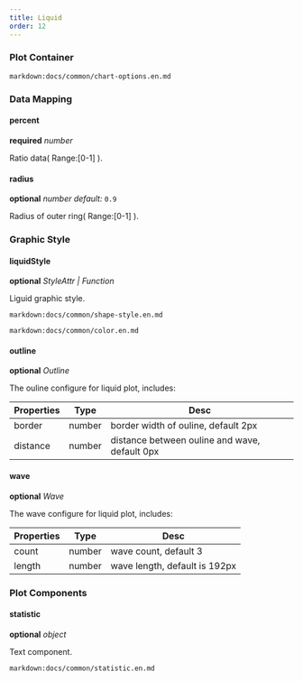 ```yaml
---
title: Liquid
order: 12
---
```


### Plot Container

`markdown:docs/common/chart-options.en.md`

### Data Mapping

#### percent

<description>**required** _number_</description>

Ratio data( Range:[0-1] ).

#### radius

<description>**optional** _number_ _default:_ `0.9`</description>

Radius of outer ring( Range:[0-1] ).

### Graphic Style

#### liquidStyle

<description>**optional** _StyleAttr | Function_</description>

Liguid graphic style.

`markdown:docs/common/shape-style.en.md`

`markdown:docs/common/color.en.md`

#### outline

<description>**optional** _Outline_</description>

The ouline configure for liquid plot, includes:

| Properties | Type   | Desc                                          |
| ---------- | ------ | --------------------------------------------- |
| border     | number | border width of ouline, default 2px           |
| distance   | number | distance between ouline and wave, default 0px |

#### wave

<description>**optional** _Wave_</description>

The wave configure for liquid plot, includes:

| Properties | Type   | Desc                          |
| ---------- | ------ | ----------------------------- |
| count      | number | wave count, default 3         |
| length     | number | wave length, default is 192px |

### Plot Components

#### statistic

<description>**optional** _object_</description>

Text component.

`markdown:docs/common/statistic.en.md`
